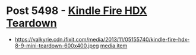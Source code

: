 # Post 5498 - [Kindle Fire HDX Teardown](https://www.ifixit.com/News/5498/kindle-fire-hdx-teardown)

- https://valkyrie.cdn.ifixit.com/media/2013/11/05155740/kindle-fire-hdx-8-9-mini-teardown-600x400.jpeg [media item](media-28083.md)